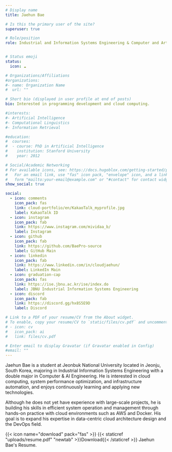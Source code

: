 ```yaml
---
# Display name
title: Jaehun Bae

# Is this the primary user of the site?
superuser: true

# Role/position
role: Industrial and Information Systems Engineering & Computer and Artificial Intelligence Engineering, Jeonbuk National University


# Status emoji
status:
  icon: ☁️

# Organizations/Affiliations
#organizations:
#- name: Organization Name
#  url: ""

# Short bio (displayed in user profile at end of posts)
bio: Interested in programming development and cloud computing.

#interests:
#- Artificial Intelligence
#- Computational Linguistics
#- Information Retrieval

#education:
#  courses:
#  - course: PhD in Artificial Intelligence
#    institution: Stanford University
#    year: 2012

# Social/Academic Networking
# For available icons, see: https://docs.hugoblox.com/getting-started/page-builder/#icons
#   For an email link, use "fas" icon pack, "envelope" icon, and a link in the
#   form "mailto:your-email@example.com" or "#contact" for contact widget.
show_social: true

social:
  - icon: comments
    icon_pack: fas
    link: cloud-portfolio/en/KakaoTalk_myprofile.jpg
    label: KakaoTalk ID
  - icon: instagram
    icon_pack: fab
    link: https://www.instagram.com/mividaa_b/
    label: Instagram
  - icon: github
    icon_pack: fab
    link: https://github.com/BaePro-source
    label: GitHub Main
  - icon: linkedin
    icon_pack: fab
    link: https://www.linkedin.com/in/cloudjaehun/
    label: LinkedIn Main
  - icon: graduation-cap
    icon_pack: fas
    link: https://ise.jbnu.ac.kr/ise/index.do
    label: JBNU Industrial Information Systems Engineering
  - icon: discord
    icon_pack: fab
    link: https://discord.gg/hx8S5E9D
    label: Discord

# Link to a PDF of your resume/CV from the About widget.
# To enable, copy your resume/CV to `static/files/cv.pdf` and uncomment the lines below.
# - icon: cv
#   icon_pack: ai
#   link: files/cv.pdf

# Enter email to display Gravatar (if Gravatar enabled in Config)
#email: ""
---
```


Jaehun Bae is a student at Jeonbuk National University located in Jeonju, South Korea, majoring in Industrial Information Systems Engineering with a double major in Computer & AI Engineering. He is interested in cloud computing, system performance optimization, and infrastructure automation, and enjoys continuously learning and applying new technologies.

Although he does not yet have experience with large-scale projects, he is building his skills in efficient system operation and management through hands-on practice with cloud environments such as AWS and Docker. His goal is to expand his expertise in data-centric cloud architecture design and the DevOps field.

{{< icon name="download" pack="fas" >}} {{< staticref "uploads/resume.pdf" "newtab" >}}Download{{< /staticref >}} Jaehun Bae's Resume.
